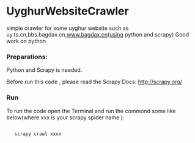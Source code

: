 # UyghurWebsiteCrawler
simple crawler for some uyghur website such  as uy.ts.cn,bbs.bagdax.cn,www.bagdax.cn(using python and scrapy) Good work on python

### Preparations:
Python and Scrapy is needed.

Before run this code , please read the Scrapy Docs:
http://scrapy.org/

### Run
To run the code open the Terminal and run the commond some like below(where xxx is your scrapy spider name ):

<code>
   scrapy crawl xxxx 
</code>

